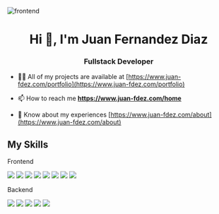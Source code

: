 ![frontend](https://www.nettechnocrats.com/sanadm/BlogAdmin/uploads/who-is-a-full-stack-web-developer-and-what-skills-he-she-should-have-.jpg)

<h1 align="center">Hi 👋, I'm Juan Fernandez Diaz</h1>
<h3 align="center">Fullstack Developer</h3>

- 👨‍💻 All of my projects are available at [https://www.juan-fdez.com/portfolio](https://www.juan-fdez.com/portfolio)

- 📫 How to reach me **https://www.juan-fdez.com/home**

- 📄 Know about my experiences [https://www.juan-fdez.com/about](https://www.juan-fdez.com/about)

## My Skills

Frontend
<p>
  <img src="https://img.icons8.com/color/48/000000/html-5--v1.png"/>
  <img src="https://img.icons8.com/color/48/000000/css3.png"/>
  <img src="https://img.icons8.com/color/48/000000/sass.png"/>
  <img src="https://img.icons8.com/color/48/000000/bootstrap.png"/>
  <img src="https://img.icons8.com/color/48/000000/javascript--v1.png"/>
  <img src="https://img.icons8.com/color/48/000000/typescript.png"/>
  <img src="https://img.icons8.com/plasticine/52/000000/react.png"/>
  <img src="https://img.icons8.com/color/44/000000/angularjs.png"/>
</p>

Backend

  <img src="https://img.icons8.com/fluency/48/000000/node-js.png"/> 
  <img src="https://img.icons8.com/offices/48/000000/php-logo.png"/>
  <img src="https://img.icons8.com/fluency/48/000000/laravel.png"/>
  <img src="https://img.icons8.com/color/48/000000/mysql-logo.png"/>
  <img src="https://img.icons8.com/color/48/000000/mongodb.png"/>

